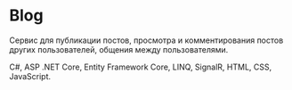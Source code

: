# Blog

Сервис для публикации постов, просмотра и комментирования постов других пользователей, общения между пользователями.

C#, ASP .NET Core, Entity Framework Core, LINQ, SignalR, HTML, CSS, JavaScript.

